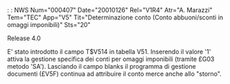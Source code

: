  :  : NWS Num="000407" Date="20010126" Rel="V1R4" Atr="A. Marazzi" Tem="TEC" App="V5" Tit="Determinazione conto  (Conto abbuoni/sconti in omaggi imponibili)" Sts="20"

Release 4.0

E' stato introdotto il campo T$V514 in tabella V51. Inserendo il valore '1' attiva la gestione specifica dei conti per omaggi imponibili (tramite £G03 metodo 'SA'). Lasciando il campo blanks il
programma di gestione documenti (£V5F) continua ad attribuire il conto merce anche allo "storno".


